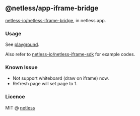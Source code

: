 ## @netless/app-iframe-bridge

[netless-io/netless-iframe-bridge](https://github.com/netless-io/netless-iframe-bridge), in netless app.

### Usage

See [playground](https://github.com/netless-io/netless-app/tree/master/packages/playground).

Also refer to [netless-io/netless-iframe-sdk](https://github.com/netless-io/netless-iframe-sdk) for example codes.

### Known Issue

- Not support whiteboard (draw on iframe) now.
- Refresh page will set page to 1.

### Licence

MIT @ [netless](https://github.com/netless-io)
